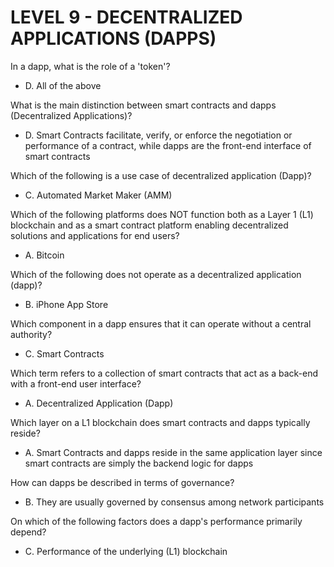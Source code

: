 # LEVEL 9 - DECENTRALIZED APPLICATIONS (DAPPS)

In a dapp, what is the role of a 'token'?
- D. All of the above

What is the main distinction between smart contracts and dapps (Decentralized Applications)?
- D. Smart Contracts facilitate, verify, or enforce the negotiation or performance of a contract, while dapps are the front-end interface of smart contracts

Which of the following is a use case of decentralized application (Dapp)?
- C. Automated Market Maker (AMM)

Which of the following platforms does NOT function both as a Layer 1 (L1) blockchain and as a smart contract platform enabling decentralized solutions and applications for end users?
- A. Bitcoin

Which of the following does not operate as a decentralized application (dapp)?
- B. iPhone App Store

Which component in a dapp ensures that it can operate without a central authority?
- C. Smart Contracts

Which term refers to a collection of smart contracts that act as a back-end with a front-end user interface?
- A. Decentralized Application (Dapp)

Which layer on a L1 blockchain does smart contracts and dapps typically reside?
- A. Smart Contracts and dapps reside in the same application layer since smart contracts are simply the backend logic for dapps

How can dapps be described in terms of governance?
- B. They are usually governed by consensus among network participants

On which of the following factors does a dapp's performance primarily depend?
- C. Performance of the underlying (L1) blockchain
